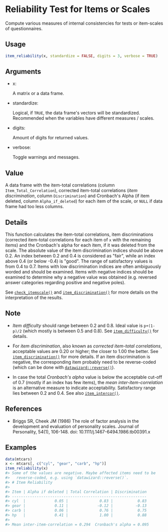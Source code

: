# Reliability Test for Items or Scales

Compute various measures of internal consistencies for tests or
item-scales of questionnaires.

## Usage

``` r
item_reliability(x, standardize = FALSE, digits = 3, verbose = TRUE)
```

## Arguments

- x:

  A matrix or a data frame.

- standardize:

  Logical, if `TRUE`, the data frame's vectors will be standardized.
  Recommended when the variables have different measures / scales.

- digits:

  Amount of digits for returned values.

- verbose:

  Toggle warnings and messages.

## Value

A data frame with the item-total correlations (column
`Item_Total_Correlation`), corrected item-total correlations (*item
discrimination*, column `Discrimination`) and Cronbach's Alpha (if item
deleted, column `Alpha_if_deleted`) for each item of the scale, or
`NULL` if data frame had too less columns.

## Details

This function calculates the item-total correlations, item
discriminations (corrected item-total correlations for each item of `x`
with the remaining items) and the Cronbach's alpha for each item, if it
was deleted from the scale. The absolute value of the item
discrimination indices should be above 0.2. An index between 0.2 and 0.4
is considered as "fair", while an index above 0.4 (or below -0.4) is
"good". The range of satisfactory values is from 0.4 to 0.7. Items with
low discrimination indices are often ambiguously worded and should be
examined. Items with negative indices should be examined to determine
why a negative value was obtained (e.g. reversed answer categories
regarding positive and negative poles).

See
[`check_itemscale()`](https://easystats.github.io/performance/reference/check_itemscale.md)
and
[`item_discrimination()`](https://easystats.github.io/performance/reference/item_discrimination.md)
for more details on the interpretation of the results.

## Note

- *Item difficulty* should range between 0.2 and 0.8. Ideal value is
  `p+(1-p)/2` (which mostly is between 0.5 and 0.8). See
  [`item_difficulty()`](https://easystats.github.io/performance/reference/item_difficulty.md)
  for details.

- For *item discrimination*, also known as *corrected item-total
  correlations*, acceptable values are 0.20 or higher; the closer to
  1.00 the better. See
  [`item_discrimination()`](https://easystats.github.io/performance/reference/item_discrimination.md)
  for more details. If an item discrimination is negative, the
  corresponding item probably need to be reverse-coded (which can be
  done with
  [`datawizard::reverse()`](https://easystats.github.io/datawizard/reference/reverse.html)).

- In case the total *Cronbach's alpha* value is below the acceptable
  cut-off of 0.7 (mostly if an index has few items), the *mean
  inter-item-correlation* is an alternative measure to indicate
  acceptability. Satisfactory range lies between 0.2 and 0.4. See also
  [`item_intercor()`](https://easystats.github.io/performance/reference/item_intercor.md).

## References

- Briggs SR, Cheek JM (1986) The role of factor analysis in the
  development and evaluation of personality scales. Journal of
  Personality, 54(1), 106-148. doi: 10.1111/j.1467-6494.1986.tb00391.x

## Examples

``` r
data(mtcars)
x <- mtcars[, c("cyl", "gear", "carb", "hp")]
item_reliability(x)
#> Some of the values are negative. Maybe affected items need to be
#>   reverse-coded, e.g. using `datawizard::reverse()`.
#> # Item Reliability
#> 
#> Item | Alpha if deleted | Total Correlation | Discrimination
#> ------------------------------------------------------------
#> cyl  |             0.05 |              0.83 |           0.83
#> gear |             0.11 |             -0.12 |          -0.13
#> carb |             0.06 |              0.76 |           0.75
#> hp   |             0.41 |              1.00 |           0.88
#> 
#> Mean inter-item-correlation = 0.294  Cronbach's alpha = 0.095
```
